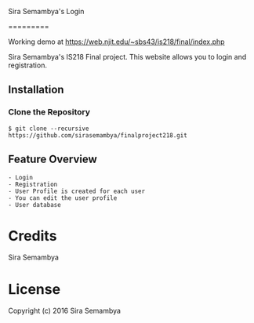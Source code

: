 Sira Semambya's Login

=========

Working demo at https://web.njit.edu/~sbs43/is218/final/index.php

Sira Semambya's IS218 Final project. This website allows you to login and registration.


## Installation
### Clone the Repository
    $ git clone --recursive https://github.com/sirasemambya/finalproject218.git

## Feature Overview

    - Login
    - Registration
    - User Profile is created for each user
    - You can edit the user profile
    - User database

# Credits

Sira Semambya

# License

Copyright (c) 2016 Sira Semambya
